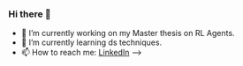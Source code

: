 ### Hi there 👋



- 🔭 I’m currently working on my Master thesis on RL Agents. 
- 🌱 I’m currently learning ds techniques.
- 📫 How to reach me: [LinkedIn](https://www.linkedin.com/in/sotirioszikas/)
-->
